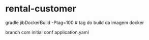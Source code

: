 # rental-customer

gradle jibDockerBuild -Ptag=100 # tag do build da imagem docker

branch com initial conf application.yaml

